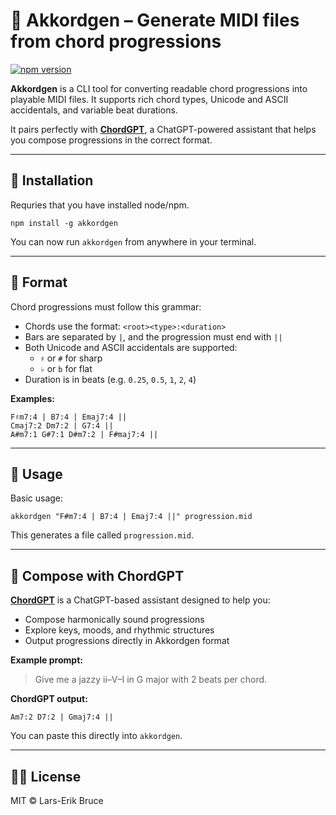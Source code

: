# 🎹 Akkordgen – Generate MIDI files from chord progressions

[![npm version](https://badge.fury.io/js/akkordgen.svg)](https://www.npmjs.com/package/akkordgen)

**Akkordgen** is a CLI tool for converting readable chord progressions into playable MIDI files. It supports rich chord types, Unicode and ASCII accidentals, and variable beat durations.

It pairs perfectly with **[ChordGPT](https://chatgpt.com/g/g-6824eaafa268819192101595c7f84ae3-chordgpt)**, a ChatGPT-powered assistant that helps you compose progressions in the correct format.

---

## 🚀 Installation

Requries that you have installed node/npm.

```
npm install -g akkordgen
```

You can now run `akkordgen` from anywhere in your terminal.

---

## 🧠 Format

Chord progressions must follow this grammar:

- Chords use the format: `<root><type>:<duration>`
- Bars are separated by `|`, and the progression must end with `||`
- Both Unicode and ASCII accidentals are supported:
  - `♯` or `#` for sharp
  - `♭` or `b` for flat
- Duration is in beats (e.g. `0.25`, `0.5`, `1`, `2`, `4`)

**Examples:**

```
F♯m7:4 | B7:4 | Emaj7:4 ||
Cmaj7:2 Dm7:2 | G7:4 ||
A#m7:1 G#7:1 D#m7:2 | F#maj7:4 ||
```

---

## 🧪 Usage

Basic usage:

```
akkordgen "F#m7:4 | B7:4 | Emaj7:4 ||" progression.mid
```

This generates a file called `progression.mid`.

---

## 🤖 Compose with ChordGPT

**[ChordGPT](https://chatgpt.com/g/g-6824eaafa268819192101595c7f84ae3-chordgpt)** is a ChatGPT-based assistant designed to help you:

- Compose harmonically sound progressions
- Explore keys, moods, and rhythmic structures
- Output progressions directly in Akkordgen format

**Example prompt:**

> Give me a jazzy ii–V–I in G major with 2 beats per chord.

**ChordGPT output:**

```
Am7:2 D7:2 | Gmaj7:4 ||
```

You can paste this directly into `akkordgen`.

---

## 🧑‍💻 License

MIT © Lars-Erik Bruce

